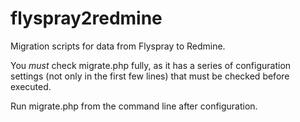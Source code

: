 flyspray2redmine
================

Migration scripts for data from Flyspray to Redmine.

You *must* check migrate.php fully, as it has a series of configuration settings (not only in the first few lines) that must be checked before executed.

Run migrate.php from the command line after configuration.

